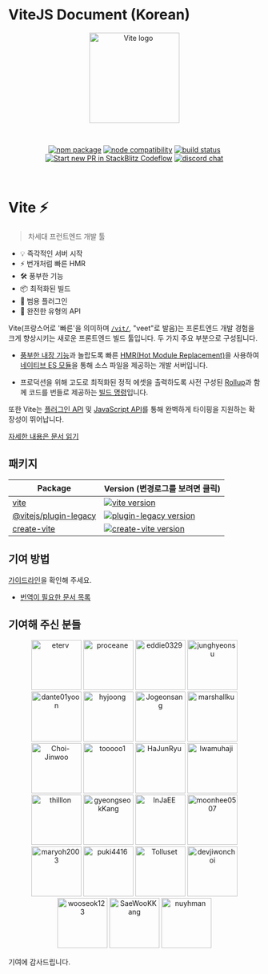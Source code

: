 # ViteJS Document (Korean)

<p align="center">
  <a href="https://vitejs.dev" target="_blank" rel="noopener noreferrer">
    <img width="180" src="https://vitejs.dev/logo.svg" alt="Vite logo">
  </a>
</p>
<br/>
<p align="center">
  <a href="https://npmjs.com/package/vite"><img src="https://img.shields.io/npm/v/vite.svg" alt="npm package"></a>
  <a href="https://nodejs.org/en/about/releases/"><img src="https://img.shields.io/node/v/vite.svg" alt="node compatibility"></a>
  <a href="https://github.com/vitejs/vite/actions/workflows/ci.yml"><img src="https://github.com/vitejs/vite/actions/workflows/ci.yml/badge.svg?branch=main" alt="build status"></a>
  <a href="https://pr.new/vitejs/vite"><img src="https://developer.stackblitz.com/img/start_pr_dark_small.svg" alt="Start new PR in StackBlitz Codeflow"></a>
  <a href="https://chat.vitejs.dev"><img src="https://img.shields.io/badge/chat-discord-blue?style=flat&logo=discord" alt="discord chat"></a>
</p>
<br/>

# Vite ⚡

> 차세대 프런트엔드 개발 툴

- 💡 즉각적인 서버 시작
- ⚡️ 번개처럼 빠른 HMR
- 🛠️ 풍부한 기능
- 📦 최적화된 빌드
- 🔩 범용 플러그인
- 🔑 완전한 유형의 API

Vite(프랑스어로 '빠른'을 의미하며 [`/vit/`](https://cdn.jsdelivr.net/gh/vitejs/vite@main/docs/public/vite.mp3), "veet"로 발음)는 프론트엔드 개발 경험을 크게 향상시키는 새로운 프론트엔드 빌드 툴입니다. 두 가지 주요 부분으로 구성됩니다.

- [풍부한 내장 기능](https://ko.vitejs.dev/guide/features.html)과 놀랍도록 빠른 [HMR(Hot Module Replacement)](https://developer.mozilla.org/en-US/docs/Web/JavaScript/Guide/Modules)을 사용하여 [네이티브 ES 모듈](https://developer.mozilla.org/en-US/docs/Web/JavaScript/Guide/Modules)을 통해 소스 파일을 제공하는 개발 서버입니다.

- 프로덕션을 위해 고도로 최적화된 정적 에셋을 출력하도록 사전 구성된 [Rollup](https://rollupjs.org)과 함께 코드를 번들로 제공하는 [빌드 명령](https://ko.vitejs.dev/guide/build.html)입니다.

또한 Vite는 [플러그인 API](https://ko.vitejs.dev/guide/api-plugin.html) 및 [JavaScript API](https://ko.vitejs.dev/guide/api-javascript.html)를 통해 완벽하게 타이핑을 지원하는 확장성이 뛰어납니다.

[자세한 내용은 문서 읽기](https://ko.vitejs.dev)

## 패키지

| Package                                                                                  | Version (변경로그를 보려면 클릭)                                                                                                                                           |
| ---------------------------------------------------------------------------------------- | :------------------------------------------------------------------------------------------------------------------------------------------------------------------------- |
| [vite](https://github.com/vitejs/vite/tree/main/packages/vite)                           | [![vite version](https://img.shields.io/npm/v/vite.svg?label=%20)](https://github.com/vitejs/vite/tree/main/packages/vite/CHANGELOG.md)                                    |
| [@vitejs/plugin-legacy](https://github.com/vitejs/vite/tree/main/packages/plugin-legacy) | [![plugin-legacy version](https://img.shields.io/npm/v/@vitejs/plugin-legacy.svg?label=%20)](https://github.com/vitejs/vite/tree/main/packages/plugin-legacy/CHANGELOG.md) |
| [create-vite](https://github.com/vitejs/vite/tree/main/packages/create-vite)             | [![create-vite version](https://img.shields.io/npm/v/create-vite.svg?label=%20)](https://github.com/vitejs/vite/tree/main/packages/create-vite/CHANGELOG.md)               |

## 기여 방법

[가이드라인](./CONTRIBUTING.md)을 확인해 주세요.

- [번역이 필요한 문서 목록](https://github.com/vitejs/docs-ko/issues)

## 기여해 주신 분들

<p align="center">
   <a target="_blank" href="https://github.com/eterv"><img width="100" src="https://github.com/eterv.png" alt="eterv"></a>
   <a target="_blank" href="https://github.com/proceane"><img width="100" src="https://github.com/proceane.png" alt="proceane"></a>
   <a target="_blank" href="https://github.com/eddie0329"><img width="100" src="https://github.com/eddie0329.png" alt="eddie0329"></a>
   <a target="_blank" href="https://github.com/junghyeonsu"><img width="100" src="https://github.com/junghyeonsu.png" alt="junghyeonsu"></a>
   <a target="_blank" href="https://github.com/dante01yoon"><img width="100" src="https://github.com/dante01yoon.png" alt="dante01yoon"></a>
   <a target="_blank" href="https://github.com/hyjoong"><img width="100" src="https://github.com/hyjoong.png" alt="hyjoong"></a>
   <a target="_blank" href="https://github.com/Jogeonsang"><img width="100" src="https://github.com/Jogeonsang.png" alt="Jogeonsang"></a>
   <a target="_blank" href="https://github.com/marshallku"><img width="100" src="https://github.com/marshallku.png" alt="marshallku"></a>
   <a target="_blank" href="https://github.com/Choi-Jinwoo"><img width="100" src="https://github.com/Choi-Jinwoo.png" alt="Choi-Jinwoo"></a>
   <a target="_blank" href="https://github.com/tooooo1"><img width="100" src="https://github.com/tooooo1.png" alt="tooooo1"></a>
   <a target="_blank" href="https://github.com/HaJunRyu"><img width="100" src="https://github.com/HaJunRyu.png" alt="HaJunRyu"></a>
   <a target="_blank" href="https://github.com/lwamuhaji"><img width="100" src="https://github.com/lwamuhaji.png" alt="lwamuhaji"></a>
   <a target="_blank" href="https://github.com/thilllon"><img width="100" src="https://github.com/thilllon.png" alt="thilllon"></a>
   <a target="_blank" href="https://github.com/gyeongseokKang"><img width="100" src="https://github.com/gyeongseokKang.png" alt="gyeongseokKang"></a>
   <a target="_blank" href="https://github.com/InJaEE"><img width="100" src="https://github.com/InJaEE.png" alt="InJaEE"></a>
   <a target="_blank" href="https://github.com/moonhee0507"><img width="100" src="https://github.com/moonhee0507.png" alt="moonhee0507"></a>
   <a target="_blank" href="https://github.com/maryoh2003"><img width="100" src="https://github.com/maryoh2003.png" alt="maryoh2003"></a>
   <a target="_blank" href="https://github.com/puki4416"><img width="100" src="https://github.com/ghost.png" alt="puki4416"></a>
   <a target="_blank" href="https://github.com/Tolluset"><img width="100" src="https://github.com/Tolluset.png" alt="Tolluset"></a>
   <a target="_blank" href="https://github.com/devjiwonchoi"><img width="100" src="https://github.com/devjiwonchoi.png" alt="devjiwonchoi"></a>
   <a target="_blank" href="https://github.com/wooseok123"><img width="100" src="https://github.com/wooseok123.png" alt="wooseok123"></a>
   <a target="_blank" href="https://github.com/SaeWooKKang"><img width="100" src="https://github.com/SaeWooKKang.png" alt="SaeWooKKang"></a>
  <a target="_blank" href="https://github.com/nuyhman"><img width="100" src="https://github.com/nuyhman.png" alt="nuyhman"></a>
 </p>

기여에 감사드립니다.
